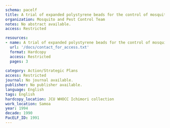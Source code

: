 ```yaml
---
schema: pacelf
title: A trial of expanded polystyrene beads for the control of mosquito breeding in sewage tank
organization: Mosquito and Pest Control Team
notes: No abstract available.
access: Restricted

resources:
- name: A trial of expanded polystyrene beads for the control of mosquito breeding in sewage tank
  url: '/docs/contact_for_access.txt'
  format: Hardcopy
  access: Restricted
  pages: 3
 
category: Action/Strategic Plans
access: Restricted
journal: No journal available.
publisher: No publisher available. 
language: English 
tags: English 
hardcopy_location: JCU WHOCC Ichimori collection
work_location: Samoa
year: 1994
decade: 1990
PacELF_ID: 1991
---
```

